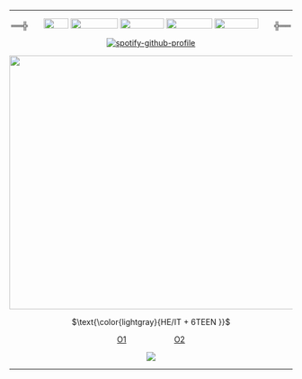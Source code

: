 ***
<div align="center">
  
══╬⠀ ⠀ <img src="https://files.catbox.moe/pmhoo5.gif" width="44" height="18"> <img src="https://files.catbox.moe/x2zm6h.gif" width="84" height="18"> <img src="https://files.catbox.moe/ai7qlv.gif" width="78" height="18"> <img src="https://files.catbox.moe/ssl0hm.gif" width="82" height="18"> <img src="https://files.catbox.moe/0gyf6q.gif" width="78" height="18">⠀ ⠀ ╬══
</div>

<div align="center">

[![spotify-github-profile](https://spotify-github-profile.kittinanx.com/api/view?uid=5jd8hjvc297sechfpzz1cu48m&cover_image=true&theme=natemoo-re&show_offline=false&background_color=121212&interchange=false&bar_color=53b14f&bar_color_cover=true)](https://github.com/kittinan/spotify-github-profile)
</div>

<p align="center">
<img src="https://imgur.com/X1opLlS.png" width="746" height="451">
<p align="center">
$\text{\color{lightgray}{HE/IT + 6TEEN }}$
</p>

</p>
<div align="center">

[O1](https://rentry.co/murdersans) ⠀ ⠀ ⠀ ⠀⠀ ⠀ [O2](https://www.tiktok.com/@ezekrawr?_t=8pOMLjedOSR&_r=1)
</div>
<div align="center">
  
![](https://komarev.com/ghpvc/?username=bloodmutt&label=📷&color=4f5254)
</div>

***
